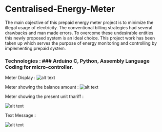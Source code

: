 # Centralised-Energy-Meter
The main objective of this prepaid energy meter project is to minimize the illegal usage of electricity. The conventional billing strategies had several drawbacks and man made errors. To overcome these undesirable entities this newly proposed system is an ideal choice. This project work has been taken up which serves the purpose of energy monitoring and controlling by implementing prepaid system.

### Technologies : ### Arduino C, Python, Assembly Language Coding for micro-controller.

Meter Display : 
![alt text](https://raw.githubusercontent.com/jibinp/Centralised-Energy-Meter/master/Images/Intro.jpg)

Meter showing the balance amount : 
![alt text](https://raw.githubusercontent.com/jibinp/Centralised-Energy-Meter/master/Images/Balance.jpg)

Meter showing the present unit thariff : 

![alt text](https://raw.githubusercontent.com/jibinp/Centralised-Energy-Meter/master/Images/Thariff.jpg)

Text Message : 

![alt text](https://raw.githubusercontent.com/jibinp/Centralised-Energy-Meter/master/Images/Message.jpg)

